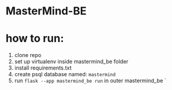 # MasterMind-BE


# how to run: 
1) clone repo
2) set up virtualenv inside mastermind_be folder
3) install requirements.txt
4) create psql database named: `mastermind`
5) run `flask --app mastermind_be run` in outer mastermind_be
`
